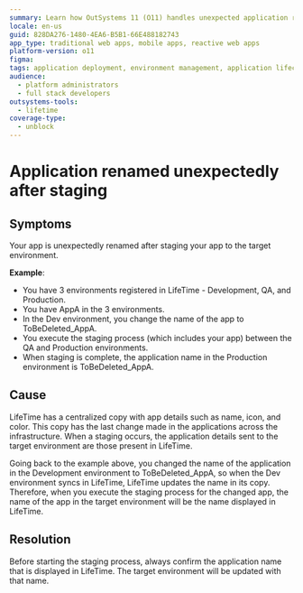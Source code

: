 ```yaml
---
summary: Learn how OutSystems 11 (O11) handles unexpected application renaming after staging due to centralized app details in LifeTime.
locale: en-us
guid: 828DA276-1480-4EA6-B5B1-66E488182743
app_type: traditional web apps, mobile apps, reactive web apps
platform-version: o11
figma:
tags: application deployment, environment management, application lifecycle management
audience:
  - platform administrators
  - full stack developers
outsystems-tools:
  - lifetime
coverage-type:
  - unblock
---
```


# Application renamed unexpectedly after staging

## Symptoms

Your app is unexpectedly renamed after staging your app to the target environment.

**Example**:

* You have 3 environments registered in LifeTime - Development, QA, and Production.
* You have AppA in the 3 environments.
* In the Dev environment, you change the name of the app to ToBeDeleted_AppA.
* You execute the staging process (which includes your app) between the QA and Production environments.
* When staging is complete, the application name in the Production environment is ToBeDeleted_AppA.

## Cause

LifeTime has a centralized copy with app details such as name, icon, and color. This copy has the last change made in the applications across the infrastructure. When a staging occurs, the application details sent to the target environment are those present in LifeTime.

Going back to the example above, you changed the name of the application in the Development environment to ToBeDeleted_AppA, so when the Dev environment syncs in LifeTime, LifeTime updates the name in its copy. Therefore, when you execute the staging process for the changed app, the name of the app in the target environment will be the name displayed in LifeTime.

## Resolution

Before starting the staging process, always confirm the application name that is displayed in LifeTime. The target environment will be updated with that name.
